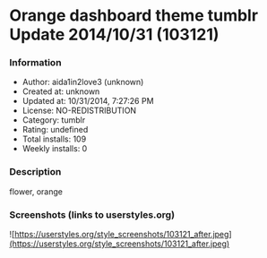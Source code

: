 # Orange dashboard theme tumblr Update 2014/10/31 (103121)

### Information
- Author: aida1in2love3 (unknown)
- Created at: unknown
- Updated at: 10/31/2014, 7:27:26 PM
- License: NO-REDISTRIBUTION
- Category: tumblr
- Rating: undefined
- Total installs: 109
- Weekly installs: 0


### Description
flower, orange


### Screenshots (links to userstyles.org)
![https://userstyles.org/style_screenshots/103121_after.jpeg](https://userstyles.org/style_screenshots/103121_after.jpeg)


